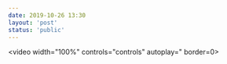 ```yaml
---
date: 2019-10-26 13:30
layout: 'post'
status: 'public'
---
```

<video width="100%" controls="controls" autoplay=" border=0><source src="https://vkceyugu.cdn.bspapp.com/VKCEYUGU-imgbed/fc4d0912-2464-4193-96f6-6d5612d7fc90.mp4"></video>
